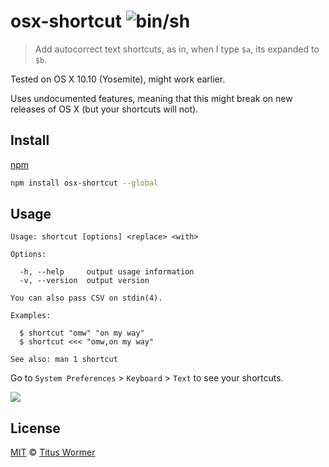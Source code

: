 # osx-shortcut ![`bin/sh`][bash]

> Add autocorrect text shortcuts, as in, when I type `$a`, its
> expanded to `$b`.

Tested on OS X 10.10 (Yosemite), might work earlier.

Uses undocumented features, meaning that this might break on new releases
of OS X (but your shortcuts will not).

## Install

[npm][]

```bash
npm install osx-shortcut --global
```

## Usage

```text
Usage: shortcut [options] <replace> <with>

Options:

  -h, --help     output usage information
  -v, --version  output version

You can also pass CSV on stdin(4).

Examples:

  $ shortcut "omw" "on my way"
  $ shortcut <<< "omw,on my way"

See also: man 1 shortcut
```

Go to `System Preferences` > `Keyboard` > `Text` to see your shortcuts.

![][screenshot]

## License

[MIT][] © [Titus Wormer][author]

[bash]: https://img.shields.io/badge/bin-sh-89e051.svg
[npm]: https://docs.npmjs.com/cli/install
[mit]: license
[author]: http://wooorm.com
[screenshot]: ./screenshot.png
